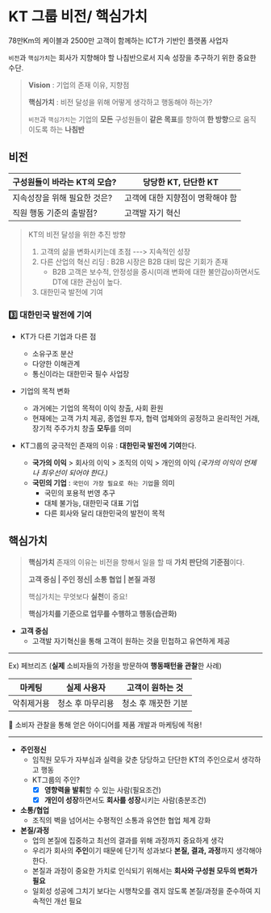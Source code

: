 # KT 그룹 비전/ 핵심가치

78만Km의 케이블과 2500만 고객이 함께하는 ICT가 기반인 플랫폼 사업자

`비전`과 `핵심가치`는 회사가 지향해야 할 나침반으로서 지속 성장을 추구하기 위한 중요한 수단.

>  **Vision** : 기업의 존재 이유, 지향점
>
> **핵심가치** : 비전 달성을 위해 어떻게 생각하고 행동해야 하는가? 
>
> `비전`과 `핵심가치`는 기업의 **모든** 구성원들이 **같은 목표**를 향하여 **한 방향**으로 움직이도록 하는 **나침반**

## 비전

| 구성원들이 바라는 KT의 모습? | 당당한 KT, 단단한 KT             |
| ---------------------------- | -------------------------------- |
| 지속성장을 위해 필요한 것은? | 고객에 대한 지향점이 명확해야 함 |
| 직원 행동 기준의 출발점?     | 고객발 자기 혁신                 |

> KT의 비전 달성을 위한 추진 방향
>
> 1. 고객의 삶을 변화시키는데 초점  ---> 지속적인 성장
> 2. 다른 산업의 혁신 리딩 : B2B 시장은 B2B 대비 많은 기회가 존재
>    - B2B 고객은 보수적, 안정성을 중시(미래 변화에 대한 불안감o)하면서도  DT에 대한 관심이 높다.
> 3. 대한민국 발전에 기여

### :three: 대한민국 발전에 기여

* KT가 다른 기업과 다른 점

  * 소유구조 분산
  * 다양한 이해관계
  * 통신이라는 대한민국 필수 사업장

* 기업의 목적 변화

  * 과거에는 기업의 목적이 이익 창출, 사회 환원
  * 현재에는 고객 가치 제공, 종업원 투자, 협력 업체와의 공정하고 윤리적인 거래, 장기적 주주가치 창출 **모두**를 의미

* KT그룹의 궁극적인 존재의 이유 : **대한민국 발전에 기여**한다.

  * **국가의 이익** > 회사의 이익 > 조직의 이익 > 개인의 이익 *(국가의 이익이 언제나 최우선이 되어야 한다.)*
  * **국민의 기업** : `국민이 가장 필요로 하는 기업`을 의미  
    * 국민의 포용적 번영 추구
    * 대체 불가능, 대한민국 대표 기업
    * 다른 회사와 달리 대한민국의 발전이 목적

  

## 핵심가치

> **핵심가치** 존재의 이유는 비전을 향해서 일을 할 때 **가치 판단의 기준점**이다.
>
> **고객 중심 | 주인 정신| 소통 협업 | 본질 과정**
>
> 핵심가치는 무엇보다 **실천**이 중요! 
>
> **핵심가치를 기준으로 업무를 수행하고 행동(습관화)**

* **고객 중심**
  * 고객발 자기혁신을 통해 고객이 원하는 것을 민첩하고 유연하게 제공

---

Ex) 페브리즈 (**실제** 소비자들의 가정을 방문하여 **행동패턴을 관찰**한 사례)

|   마케팅   |   실제 사용자    | 고객이 원하는 것    |
| :--------: | :--------------: | ------------------- |
| 악취제거용 | 청소 후 마무리용 | 청소 후 깨끗한 기분 |

:bookmark_tabs: 소비자 관찰을 통해 얻은 아이디어를 제품 개발과 마케팅에 적용!

---

* **주인정신**
  * 임직원 모두가 자부심과 실력을 갖춘 당당하고 단단한 KT의 주인으로서 생각하고 행동
  * KT그룹의 주인?
    - [x] **영향력을 발휘**할 수 있는 사람(필요조건)
    - [x] **개인이 성장**하면서도 **회사를 성장**시키는 사람(충분조건)
* **소통/협업**
  * 조직의 벽을 넘어서는 수평적인 소통과 유연한 협업 체계 강화
* **본질/과정**
  * 업의 본질에 집중하고 최선의 결과를 위해 과정까지 중요하게 생각
  * 우리가 회사의 **주인**이기 때문에 단기적 성과보다 **본질, 결과, 과정**까지 생각해야 한다.
  * 본질과 과정이 중요한 가치로 인식되기 위해서는 **회사와 구성원 모두의 변화가 필요**
  * 일회성 성공에 그치기 보다는 시행착오를 겪지 않도록 본질/과정을 준수하여 지속적인 개선 필요









